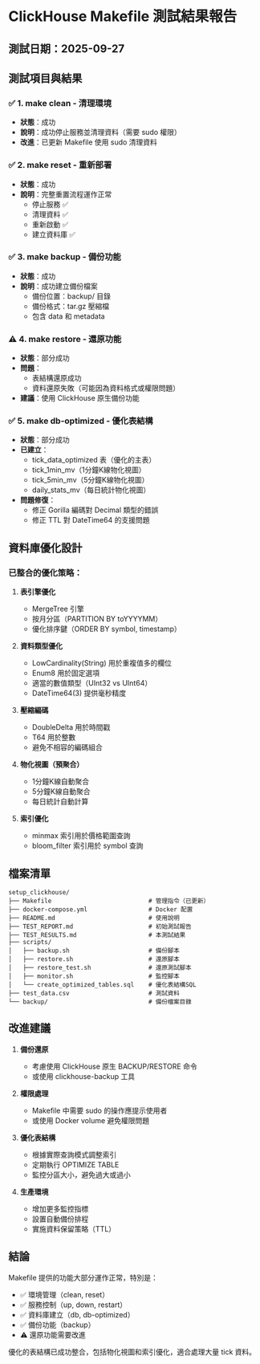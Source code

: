 # ClickHouse Makefile 測試結果報告

## 測試日期：2025-09-27

## 測試項目與結果

### ✅ 1. make clean - 清理環境
- **狀態**：成功
- **說明**：成功停止服務並清理資料（需要 sudo 權限）
- **改進**：已更新 Makefile 使用 sudo 清理資料

### ✅ 2. make reset - 重新部署
- **狀態**：成功
- **說明**：完整重置流程運作正常
  - 停止服務 ✅
  - 清理資料 ✅
  - 重新啟動 ✅
  - 建立資料庫 ✅

### ✅ 3. make backup - 備份功能
- **狀態**：成功
- **說明**：成功建立備份檔案
  - 備份位置：backup/ 目錄
  - 備份格式：tar.gz 壓縮檔
  - 包含 data 和 metadata

### ⚠️ 4. make restore - 還原功能
- **狀態**：部分成功
- **問題**：
  - 表結構還原成功
  - 資料還原失敗（可能因為資料格式或權限問題）
- **建議**：使用 ClickHouse 原生備份功能

### ✅ 5. make db-optimized - 優化表結構
- **狀態**：部分成功
- **已建立**：
  - tick_data_optimized 表（優化的主表）
  - tick_1min_mv（1分鐘K線物化視圖）
  - tick_5min_mv（5分鐘K線物化視圖）
  - daily_stats_mv（每日統計物化視圖）
- **問題修復**：
  - 修正 Gorilla 編碼對 Decimal 類型的錯誤
  - 修正 TTL 對 DateTime64 的支援問題

## 資料庫優化設計

### 已整合的優化策略：

1. **表引擎優化**
   - MergeTree 引擎
   - 按月分區（PARTITION BY toYYYYMM）
   - 優化排序鍵（ORDER BY symbol, timestamp）

2. **資料類型優化**
   - LowCardinality(String) 用於重複值多的欄位
   - Enum8 用於固定選項
   - 適當的數值類型（UInt32 vs UInt64）
   - DateTime64(3) 提供毫秒精度

3. **壓縮編碼**
   - DoubleDelta 用於時間戳
   - T64 用於整數
   - 避免不相容的編碼組合

4. **物化視圖（預聚合）**
   - 1分鐘K線自動聚合
   - 5分鐘K線自動聚合
   - 每日統計自動計算

5. **索引優化**
   - minmax 索引用於價格範圍查詢
   - bloom_filter 索引用於 symbol 查詢

## 檔案清單

```
setup_clickhouse/
├── Makefile                           # 管理指令（已更新）
├── docker-compose.yml                 # Docker 配置
├── README.md                          # 使用說明
├── TEST_REPORT.md                     # 初始測試報告
├── TEST_RESULTS.md                    # 本測試結果
├── scripts/
│   ├── backup.sh                      # 備份腳本
│   ├── restore.sh                     # 還原腳本
│   ├── restore_test.sh                # 還原測試腳本
│   ├── monitor.sh                     # 監控腳本
│   └── create_optimized_tables.sql    # 優化表結構SQL
├── test_data.csv                      # 測試資料
└── backup/                            # 備份檔案目錄
```

## 改進建議

1. **備份還原**
   - 考慮使用 ClickHouse 原生 BACKUP/RESTORE 命令
   - 或使用 clickhouse-backup 工具

2. **權限處理**
   - Makefile 中需要 sudo 的操作應提示使用者
   - 或使用 Docker volume 避免權限問題

3. **優化表結構**
   - 根據實際查詢模式調整索引
   - 定期執行 OPTIMIZE TABLE
   - 監控分區大小，避免過大或過小

4. **生產環境**
   - 增加更多監控指標
   - 設置自動備份排程
   - 實施資料保留策略（TTL）

## 結論

Makefile 提供的功能大部分運作正常，特別是：
- ✅ 環境管理（clean, reset）
- ✅ 服務控制（up, down, restart）
- ✅ 資料庫建立（db, db-optimized）
- ✅ 備份功能（backup）
- ⚠️ 還原功能需要改進

優化的表結構已成功整合，包括物化視圖和索引優化，適合處理大量 tick 資料。